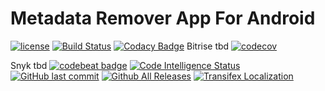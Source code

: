 # Metadata Remover App For Android

[![license](https://img.shields.io/github/license/Crazy-Marvin/MetadataRemover.svg)]()
[![Build Status](https://travis-ci.org/Crazy-Marvin/MetadataRemover.svg?branch=master)](https://travis-ci.org/Crazy-Marvin/MetadataRemover)
[![Codacy Badge](https://api.codacy.com/project/badge/Grade/eed69c67a07f4a14bf0ee0fd6b2ead40)](https://www.codacy.com/app/CrazyMarvin/MetadataRemover?utm_source=github.com&amp;utm_medium=referral&amp;utm_content=Crazy-Marvin/MetadataRemover&amp;utm_campaign=Badge_Grade)
Bitrise tbd
[![codecov](https://codecov.io/gh/Crazy-Marvin/MetadataRemover/branch/master/graph/badge.svg)](https://codecov.io/gh/Crazy-Marvin/MetadataRemover)

Snyk tbd
[![codebeat badge](https://codebeat.co/badges/8eceddc4-d4bd-49b9-9eb6-66b78049f771)](https://codebeat.co/projects/github-com-crazy-marvin-metadataremover-master)
[![Code Intelligence Status](https://scrutinizer-ci.com/g/Crazy-Marvin/MetadataRemover/badges/code-intelligence.svg?b=master)](https://scrutinizer-ci.com/code-intelligence)
[![GitHub last commit](https://img.shields.io/github/last-commit/Crazy-Marvin/MetadataRemover.svg)](https://github.com/Crazy-Marvin/MetadataRemover/)
[![Github All Releases](https://img.shields.io/github/downloads/Crazy-Marvin/MetadataRemover/total.svg)](https://github.com/Crazy-Marvin/MetadataRemover/releases)
[![Transifex Localization](https://img.shields.io/badge/transifex-localization-blue.svg)](https://transifex.com/)


